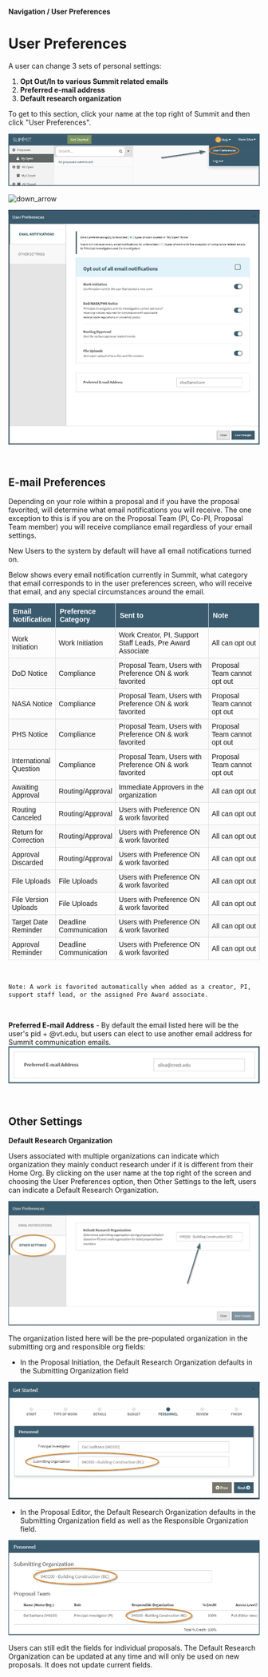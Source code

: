 **Navigation / User Preferences**

# User Preferences

A user can change 3 sets of personal settings:

1. **Opt Out/In to various Summit related emails**
2. **Preferred e-mail address**
3. **Default research organization**

To get to this section, click your name at the top right of Summit and then click "User Preferences".

![User Preferences Location](../images/navigation/NavPref_managePrefLocation.jpg)

<img src="/images/down_arrow.png" alt="down_arrow" style="float:center; width:45px; height:70px;">

![User Preferences Modal](../images/navigation/NavPref_ModalFull.jpg)

<br>

## E-mail Preferences

Depending on your role within a proposal and if you have the proposal favorited, will determine what email notifications you will receive.  The one exception to this is if you are on the Proposal Team (PI, Co-PI, Proposal Team member) you will receive compliance email regardless of your email settings.

New Users to the system by default will have all email notifications turned on.

Below shows every email notification currently in Summit, what category that email corresponds to in the user preferences screen, who will receive that email, and any special circumstances around the email.

<style>
table {
    font-family: sans-serif;
    border-collapse: collapse;
    width: 100%;
}

caption {
    color: black;
    font-family: sans-serif
}

th {
    color: white;
    border: 1px solid #dddddd;
    background-color: #3A5B6E;
    text-align: left;
    padding: 8px;
}

td {
    border: 1px solid #dddddd;
    text-align: left;
    padding: 6px;
}

tr:nth-child(odd) {
    background-color: #FAFAFA;
}
</style>

<table>
  <col width=17%>
  <col width=19%>
  <col width=42%>
  <col width=22%>
  <tr>
    <th>Email Notification</th>
    <th>Preference Category</th>
    <th>Sent to</th>
    <th>Note</th>
  </tr>
  <tr>
    <td>Work Initiation</td>
    <td>Work Initiation</td>
    <td>Work Creator, PI, Support Staff Leads, Pre Award Associate</td>
    <td>All can opt out</td>
  </tr>
  <tr>
    <td>DoD Notice</td>
    <td>Compliance</td>
    <td>Proposal Team, Users with Preference ON & work favorited</td>
    <td>Proposal Team cannot opt out</td>
  </tr>
  <tr>
    <td>NASA Notice</td>
    <td>Compliance</td>
    <td>Proposal Team, Users with Preference ON & work favorited</td>
    <td>Proposal Team cannot opt out</td>
  </tr>
  <tr>
    <td>PHS Notice</td>
    <td>Compliance</td>
    <td>Proposal Team, Users with Preference ON & work favorited</td>
    <td>Proposal Team cannot opt out</td>
  </tr>
  <tr>
    <td>International Question</td>
    <td>Compliance</td>
    <td>Proposal Team, Users with Preference ON & work favorited</td>
    <td>Proposal Team cannot opt out</td>
  </tr>
  <tr>
    <td>Awaiting Approval</td>
    <td>Routing/Approval</td>
    <td>Immediate Approvers in the organization</td>
    <td>All can opt out</td>
  </tr>
  <tr>
    <td>Routing Canceled</td>
    <td>Routing/Approval</td>
    <td>Users with Preference ON & work favorited</td>
    <td>All can opt out</td>
  </tr>
  <tr>
    <td>Return for Correction</td>
    <td>Routing/Approval</td>
    <td>Users with Preference ON & work favorited</td>
    <td>All can opt out</td>
  </tr>
  <tr>
    <td>Approval Discarded</td>
    <td>Routing/Approval</td>
    <td>Users with Preference ON & work favorited</td>
    <td>All can opt out</td>
  </tr>
  <tr>
    <td>File Uploads</td>
    <td>File Uploads</td>
    <td>Users with Preference ON & work favorited</td>
    <td>All can opt out</td>
  </tr>
  <tr>
    <td>File Version Uploads</td>
    <td>File Uploads</td>
    <td>Users with Preference ON & work favorited</td>
    <td>All can opt out</td>
  </tr>
  <tr>
    <td>Target Date Reminder</td>
    <td>Deadline Communication</td>
    <td>Users with Preference ON & work favorited</td>
    <td>All can opt out</td>
  </tr>
  <tr>
    <td>Approval Reminder</td>
    <td>Deadline Communication</td>
    <td>Users with Preference ON & work favorited</td>
    <td>All can opt out</td>
  </tr>
</table>

<br>

    Note: A work is favorited automatically when added as a creator, PI, support staff lead, or the assigned Pre Award associate.

<br>

**Preferred E-mail Address**
    - By default the email listed here will be the user's pid + @vt.edu, but users can elect to use another email address for Summit communication emails.
![Preferred Email](../images/navigation/NavPref_PreferredEmail.jpg)

<br>

## Other Settings

**Default Research Organization**

Users associated with multiple organizations can indicate which organization they mainly conduct research under if it is different from their Home Org.  By clicking on the user name at the top right of the screen and choosing the User Preferences option, then Other Settings to the left, users can indicate a Default Research Organization.

![Manage Preferences for Default Research Organization](../images/navigation/NavPref_ManageDefault.jpg)

The organization listed here will be the pre-populated organization in the submitting org and responsible org fields:
- In the Proposal Initiation, the Default Research Organization defaults in the Submitting Organization field

![Pre-populated fields in the Initiator for Default Research Organization](../images/navigation/NavPref_PrePopulatedGetStarted.jpg)

- In the Proposal Editor, the Default Research Organization defaults in the Submitting Organization field as well as the Responsible Organization field.

![Pre-populated fields in the Editor for Default Research Organization](../images/navigation/NavPref_PrePopulatedEditor.jpg)

Users can still edit the fields for individual proposals. The Default Research Organization can be updated at any time and will only be used on new proposals.  It does not update current fields.

<br>
